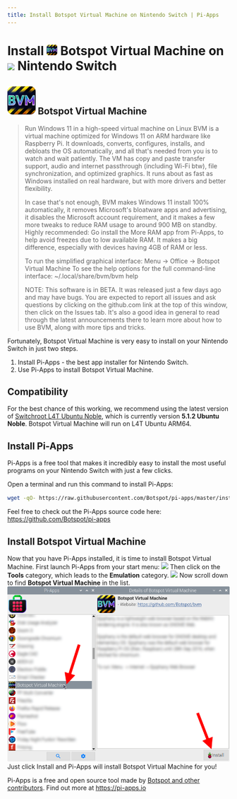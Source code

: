 ```yaml
---
title: Install Botspot Virtual Machine on Nintendo Switch | Pi-Apps
---
```

<div class="simple-install-content content">

# Install <img src="/img/app-icons/Botspot Virtual Machine/icon-64.png" height=24> Botspot Virtual Machine on <img src=/img/other-icons/switch-icon.svg height=24> Nintendo Switch

## <img src="/img/app-icons/Botspot Virtual Machine/icon-64.png"> Botspot Virtual Machine
> Run Windows 11 in a high-speed virtual machine on Linux
> BVM is a virtual machine optimized for Windows 11 on ARM hardware like Raspberry Pi. It downloads, converts, configures, installs, and debloats the OS automatically, and all that's needed from you is to watch and wait patiently.
> The VM has copy and paste transfer support, audio and internet passthrough (including Wi-Fi btw), file synchronization, and optimized graphics. It runs about as fast as Windows installed on real hardware, but with more drivers and better flexibility.
> 
> In case that's not enough, BVM makes Windows 11 install 100% automatically, it removes Microsoft's bloatware apps and advertising, it disables the Microsoft account requirement, and it makes a few more tweaks to reduce RAM usage to around 900 MB on standby.
> Highly recommended: Go install the More RAM app from Pi-Apps, to help avoid freezes due to low available RAM. It makes a big difference, especially with devices having 4GB of RAM or less.
> 
> To run the simplified graphical interface: Menu -> Office -> Botspot Virtual Machine
> To see the help options for the full command-line interface: ~/.local/share/bvm/bvm help
> 
> NOTE: This software is in BETA. It was released just a few days ago and may have bugs. You are expected to report all issues and ask questions by clicking on the github.com link at the top of this window, then click on the Issues tab. It's also a good idea in general to read through the latest announcements there to learn more about how to use BVM, along with more tips and tricks.

Fortunately, Botspot Virtual Machine is very easy to install on your Nintendo Switch in just two steps.
1. Install Pi-Apps - the best app installer for Nintendo Switch.
2. Use Pi-Apps to install Botspot Virtual Machine.
</div>
<div class="simple-install-content content">

## Compatibility
For the best chance of this working, we recommend using the latest version of [Switchroot L4T Ubuntu Noble](https://wiki.switchroot.org/wiki/linux/l4t-ubuntu-noble-installation-guide), which is currently version **5.1.2 Ubuntu Noble**.
Botspot Virtual Machine will run on L4T Ubuntu ARM64.
</div>
<div class="simple-install-content content">

## Install Pi-Apps

Pi-Apps is a free tool that makes it incredibly easy to install the most useful programs on your Nintendo Switch with just a few clicks.

Open a terminal and run this command to install Pi-Apps:
```bash
wget -qO- https://raw.githubusercontent.com/Botspot/pi-apps/master/install | bash
```
Feel free to check out the Pi-Apps source code here: https://github.com/Botspot/pi-apps
</div>
<div class="simple-install-content content">

## Install Botspot Virtual Machine

Now that you have Pi-Apps installed, it is time to install Botspot Virtual Machine.
First launch Pi-Apps from your start menu:
<img src="/img/start-menu.png">
Then click on the <b>Tools</b> category, which leads to the <b>Emulation</b> category.
<img src="/img/category-selections/Emulation.png">
Now scroll down to find <b>Botspot Virtual Machine</b> in the list.
<img src="/img/app-icons/Botspot Virtual Machine/app-selection.png">
Just click Install and Pi-Apps will install Botspot Virtual Machine for you!
</div>
<div class="simple-install-content content">

Pi-Apps is a free and open source tool made by [Botspot and other contributors](/about/#contributors). Find out more at https://pi-apps.io
</div>
